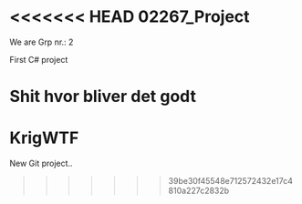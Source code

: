 <<<<<<< HEAD
02267_Project
=============

We are Grp nr.: 2

First C# project 

Shit hvor bliver det godt
=======
KrigWTF
=======

New Git project..
>>>>>>> 39be30f45548e712572432e17c4810a227c2832b
